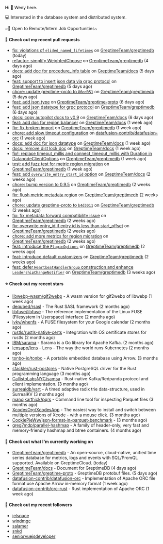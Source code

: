 Hi 👋 Weny here.

💻 Interested in the database system and distributed system.

~🍺 Open to Remote/Intern Job Opportunities~

#### 🔨 Check out my recent pull requests

- [fix: violations of `elided_named_lifetimes`](https://github.com/GreptimeTeam/greptimedb/pull/4936) on [GreptimeTeam/greptimedb](https://github.com/GreptimeTeam/greptimedb) (today)
- [refactor: simplify WeightedChoose](https://github.com/GreptimeTeam/greptimedb/pull/4916) on [GreptimeTeam/greptimedb](https://github.com/GreptimeTeam/greptimedb) (4 days ago)
- [docs: add doc for procedure_info table](https://github.com/GreptimeTeam/docs/pull/1252) on [GreptimeTeam/docs](https://github.com/GreptimeTeam/docs) (5 days ago)
- [feat: support to insert json data via grpc protocol](https://github.com/GreptimeTeam/greptimedb/pull/4908) on [GreptimeTeam/greptimedb](https://github.com/GreptimeTeam/greptimedb) (5 days ago)
- [chore: update greptime-proto to `86ed051`](https://github.com/GreptimeTeam/greptimedb/pull/4902) on [GreptimeTeam/greptimedb](https://github.com/GreptimeTeam/greptimedb) (5 days ago)
- [feat: add json type](https://github.com/GreptimeTeam/greptime-proto/pull/194) on [GreptimeTeam/greptime-proto](https://github.com/GreptimeTeam/greptime-proto) (6 days ago)
- [feat: add json datatype for grpc protocol](https://github.com/GreptimeTeam/greptimedb/pull/4897) on [GreptimeTeam/greptimedb](https://github.com/GreptimeTeam/greptimedb) (6 days ago)
- [docs: copy autopilot docs to v0.9](https://github.com/GreptimeTeam/docs/pull/1246) on [GreptimeTeam/docs](https://github.com/GreptimeTeam/docs) (6 days ago)
- [feat: add doc for region balancer](https://github.com/GreptimeTeam/docs/pull/1243) on [GreptimeTeam/docs](https://github.com/GreptimeTeam/docs) (1 week ago)
- [fix: fix broken import](https://github.com/GreptimeTeam/greptimedb/pull/4880) on [GreptimeTeam/greptimedb](https://github.com/GreptimeTeam/greptimedb) (1 week ago)
- [chore: add slow timeout configuration](https://github.com/datafusion-contrib/datafusion-orc/pull/134) on [datafusion-contrib/datafusion-orc](https://github.com/datafusion-contrib/datafusion-orc) (1 week ago)
- [docs: add doc for json datatype](https://github.com/GreptimeTeam/docs/pull/1232) on [GreptimeTeam/docs](https://github.com/GreptimeTeam/docs) (1 week ago)
- [docs: remove dist lock doc](https://github.com/GreptimeTeam/docs/pull/1228) on [GreptimeTeam/docs](https://github.com/GreptimeTeam/docs) (1 week ago)
- [fix!: replace timeout_millis and connect_timeout_millis with Duration in DatanodeClientOptions](https://github.com/GreptimeTeam/greptimedb/pull/4867) on [GreptimeTeam/greptimedb](https://github.com/GreptimeTeam/greptimedb) (1 week ago)
- [test: add fuzz test for metric region migration](https://github.com/GreptimeTeam/greptimedb/pull/4862) on [GreptimeTeam/greptimedb](https://github.com/GreptimeTeam/greptimedb) (1 week ago)
- [feat: add `overwrite_entry_start_id` option](https://github.com/GreptimeTeam/docs/pull/1226) on [GreptimeTeam/docs](https://github.com/GreptimeTeam/docs) (2 weeks ago)
- [chore: bump version to 0.9.5](https://github.com/GreptimeTeam/greptimedb/pull/4853) on [GreptimeTeam/greptimedb](https://github.com/GreptimeTeam/greptimedb) (2 weeks ago)
- [fix: flush metric metadata region](https://github.com/GreptimeTeam/greptimedb/pull/4852) on [GreptimeTeam/greptimedb](https://github.com/GreptimeTeam/greptimedb) (2 weeks ago)
- [chore: update greptime-proto to `b4d3011`](https://github.com/GreptimeTeam/greptimedb/pull/4850) on [GreptimeTeam/greptimedb](https://github.com/GreptimeTeam/greptimedb) (2 weeks ago)
- [fix: fix metadata forward compatibility issue](https://github.com/GreptimeTeam/greptimedb/pull/4846) on [GreptimeTeam/greptimedb](https://github.com/GreptimeTeam/greptimedb) (2 weeks ago)
- [fix: overwrite entry_id if entry id is less than start_offset](https://github.com/GreptimeTeam/greptimedb/pull/4842) on [GreptimeTeam/greptimedb](https://github.com/GreptimeTeam/greptimedb) (2 weeks ago)
- [chore: add more metrics for region migration](https://github.com/GreptimeTeam/greptimedb/pull/4838) on [GreptimeTeam/greptimedb](https://github.com/GreptimeTeam/greptimedb) (2 weeks ago)
- [feat: introduce the `PluginOptions`](https://github.com/GreptimeTeam/greptimedb/pull/4835) on [GreptimeTeam/greptimedb](https://github.com/GreptimeTeam/greptimedb) (2 weeks ago)
- [feat: introduce default customizers](https://github.com/GreptimeTeam/greptimedb/pull/4831) on [GreptimeTeam/greptimedb](https://github.com/GreptimeTeam/greptimedb) (2 weeks ago)
- [feat: defer `HeartbeatHandlerGroup` construction  and enhance `LeadershipChangeNotifier`](https://github.com/GreptimeTeam/greptimedb/pull/4826) on [GreptimeTeam/greptimedb](https://github.com/GreptimeTeam/greptimedb) (3 weeks ago)

#### ⭐ Check out my recent stars

- [libwebp-wasm/gif2webp](https://github.com/libwebp-wasm/gif2webp) - A wasm version for gif2webp of libwebp (1 week ago)
- [dequbed/rsasl](https://github.com/dequbed/rsasl) - The Rust SASL framework (2 months ago)
- [libfuse/libfuse](https://github.com/libfuse/libfuse) - The reference implementation of the Linux FUSE (Filesystem in Userspace) interface (2 months ago)
- [lvkv/whenfs](https://github.com/lvkv/whenfs) - A FUSE filesystem for your Google calendar (2 months ago)
- [rustls/rustls-native-certs](https://github.com/rustls/rustls-native-certs) - Integration with OS certificate stores for rustls (2 months ago)
- [IBM/sarama](https://github.com/IBM/sarama) - Sarama is a Go library for Apache Kafka. (2 months ago)
- [lensapp/lens](https://github.com/lensapp/lens) - Lens - The way the world runs Kubernetes (2 months ago)
- [tonbo-io/tonbo](https://github.com/tonbo-io/tonbo) - A portable embedded database using Arrow. (3 months ago)
- [sfackler/rust-postgres](https://github.com/sfackler/rust-postgres) - Native PostgreSQL driver for the Rust programming language (3 months ago)
- [CallistoLabsNYC/samsa](https://github.com/CallistoLabsNYC/samsa) - Rust-native Kafka/Redpanda protocol and client implementation. (3 months ago)
- [surrealdb/vart](https://github.com/surrealdb/vart) - A timed adaptive radix trie data-structure, used in SurrealKV (3 months ago)
- [manojkarthick/pqrs](https://github.com/manojkarthick/pqrs) - Command line tool for inspecting Parquet files (3 months ago)
- [XcodesOrg/XcodesApp](https://github.com/XcodesOrg/XcodesApp) - The easiest way to install and switch between multiple versions of Xcode - with a mouse click.  (3 months ago)
- [CookiePieWw/json-format-in-parquet-benchmark](https://github.com/CookiePieWw/json-format-in-parquet-benchmark) -  (3 months ago)
- [greg7mdp/parallel-hashmap](https://github.com/greg7mdp/parallel-hashmap) - A family of header-only, very fast and memory-friendly hashmap and btree containers. (4 months ago)

#### 👷 Check out what I'm currently working on

- [GreptimeTeam/greptimedb](https://github.com/GreptimeTeam/greptimedb) - An open-source, cloud-native, unified time series database for metrics, logs and events with SQL/PromQL supported. Available on GreptimeCloud. (today)
- [GreptimeTeam/docs](https://github.com/GreptimeTeam/docs) - Document for GreptimeDB (4 days ago)
- [GreptimeTeam/greptime-proto](https://github.com/GreptimeTeam/greptime-proto) - GreptimeDB protobuf files. (5 days ago)
- [datafusion-contrib/datafusion-orc](https://github.com/datafusion-contrib/datafusion-orc) - Implementation of Apache ORC file format use Apache Arrow in-memory format (1 week ago)
- [datafusion-contrib/orc-rust](https://github.com/datafusion-contrib/orc-rust) - Rust implementation of Apache ORC (1 week ago)

#### 👯 Check out my recent followers

- [jelspace](https://github.com/jelspace)
- [windmgc](https://github.com/windmgc)
- [salamer](https://github.com/salamer)
- [snkd](https://github.com/snkd)
- [seniorvuejsdeveloper](https://github.com/seniorvuejsdeveloper)


